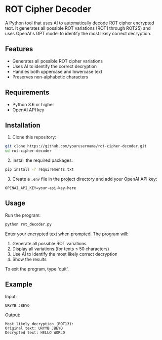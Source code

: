 # ROT Cipher Decoder

A Python tool that uses AI to automatically decode ROT cipher encrypted text. It generates all possible ROT variations (ROT1 through ROT25) and uses OpenAI's GPT model to identify the most likely correct decryption.

## Features

- Generates all possible ROT cipher variations
- Uses AI to identify the correct decryption
- Handles both uppercase and lowercase text
- Preserves non-alphabetic characters

## Requirements

- Python 3.6 or higher
- OpenAI API key

## Installation

1. Clone this repository:
```bash
git clone https://github.com/yourusername/rot-cipher-decoder.git
cd rot-cipher-decoder
```

2. Install the required packages:
```bash
pip install -r requirements.txt
```

3. Create a `.env` file in the project directory and add your OpenAI API key:
```
OPENAI_API_KEY=your-api-key-here
```

## Usage

Run the program:
```bash
python rot_decoder.py
```

Enter your encrypted text when prompted. The program will:
1. Generate all possible ROT variations
2. Display all variations (for texts ≤ 50 characters)
3. Use AI to identify the most likely correct decryption
4. Show the results

To exit the program, type 'quit'.

## Example

Input:
```
URYYB JBEYQ
```

Output:
```
Most likely decryption (ROT13):
Original text: URYYB JBEYQ
Decrypted text: HELLO WORLD
```
